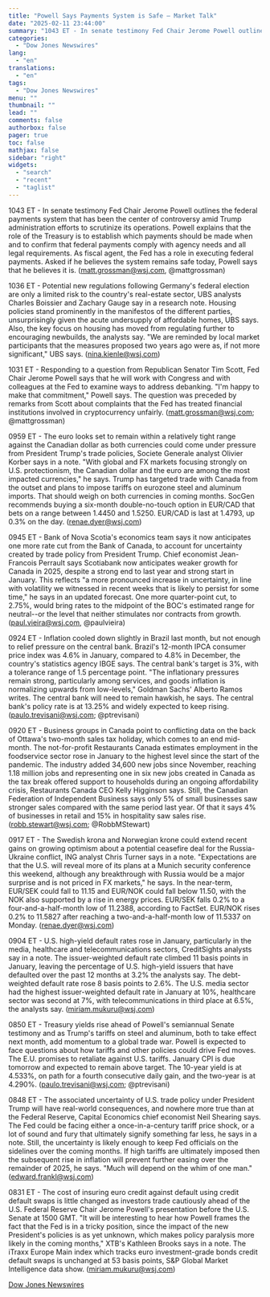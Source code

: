 ```yaml
---
title: "Powell Says Payments System is Safe — Market Talk"
date: "2025-02-11 23:44:00"
summary: "1043 ET - In senate testimony Fed Chair Jerome Powell outlines the federal payments system that has been the center of controversy amid Trump administration efforts to scrutinize its operations. Powell explains that the role of the Treasury is to establish which payments should be made when and to confirm..."
categories:
  - "Dow Jones Newswires"
lang:
  - "en"
translations:
  - "en"
tags:
  - "Dow Jones Newswires"
menu: ""
thumbnail: ""
lead: ""
comments: false
authorbox: false
pager: true
toc: false
mathjax: false
sidebar: "right"
widgets:
  - "search"
  - "recent"
  - "taglist"
---
```


1043 ET - In senate testimony Fed Chair Jerome Powell outlines the federal payments system that has been the center of controversy amid Trump administration efforts to scrutinize its operations. Powell explains that the role of the Treasury is to establish which payments should be made when and to confirm that federal payments comply with agency needs and all legal requirements. As fiscal agent, the Fed has a role in executing federal payments. Asked if he believes the system remains safe today, Powell says that he believes it is. (matt.grossman@wsj.com, @mattgrossman)

1036 ET - Potential new regulations following Germany's federal election are only a limited risk to the country's real-estate sector, UBS analysts Charles Boissier and Zachary Gauge say in a research note. Housing policies stand prominently in the manifestos of the different parties, unsurprisingly given the acute undersupply of affordable homes, UBS says. Also, the key focus on housing has moved from regulating further to encouraging newbuilds, the analysts say. "We are reminded by local market participants that the measures proposed two years ago were as, if not more significant," UBS says. (nina.kienle@wsj.com)

1031 ET - Responding to a question from Republican Senator Tim Scott, Fed Chair Jerome Powell says that he will work with Congress and with colleagues at the Fed to examine ways to address debanking. "I'm happy to make that commitment," Powell says. The question was preceded by remarks from Scott about complaints that the Fed has treated financial institutions involved in cryptocurrency unfairly. (matt.grossman@wsj.com; @mattgrossman)

0959 ET - The euro looks set to remain within a relatively tight range against the Canadian dollar as both currencies could come under pressure from President Trump's trade policies, Societe Generale analyst Olivier Korber says in a note. "With global and FX markets focusing strongly on U.S. protectionism, the Canadian dollar and the euro are among the most impacted currencies," he says. Trump has targeted trade with Canada from the outset and plans to impose tariffs on eurozone steel and aluminum imports. That should weigh on both currencies in coming months. SocGen recommends buying a six-month double-no-touch option in EUR/CAD that bets on a range between 1.4450 and 1.5250. EUR/CAD is last at 1.4793, up 0.3% on the day. (renae.dyer@wsj.com)

0945 ET - Bank of Nova Scotia's economics team says it now anticipates one more rate cut from the Bank of Canada, to account for uncertainty created by trade policy from President Trump. Chief economist Jean-Francois Perrault says Scotiabank now anticipates weaker growth for Canada in 2025, despite a strong end to last year and strong start in January. This reflects "a more pronounced increase in uncertainty, in line with volatility we witnessed in recent weeks that is likely to persist for some time," he says in an updated forecast. One more quarter-point cut, to 2.75%, would bring rates to the midpoint of the BOC's estimated range for neutral--or the level that neither stimulates nor contracts from growth. (paul.vieira@wsj.com, @paulvieira)

0924 ET - Inflation cooled down slightly in Brazil last month, but not enough to relief pressure on the central bank. Brazil's 12-month IPCA consumer price index was 4.6% in January, compared to 4.8% in December, the country's statistics agency IBGE says. The central bank's target is 3%, with a tolerance range of 1.5 percentage point. "The inflationary pressures remain strong, particularly among services, and goods inflation is normalizing upwards from low-levels," Goldman Sachs' Alberto Ramos writes. The central bank will need to remain hawkish, he says. The central bank's policy rate is at 13.25% and widely expected to keep rising. (paulo.trevisani@wsj.com; @ptrevisani)

0920 ET - Business groups in Canada point to conflicting data on the back of Ottawa's two-month sales tax holiday, which comes to an end mid-month. The not-for-profit Restaurants Canada estimates employment in the foodservice sector rose in January to the highest level since the start of the pandemic. The industry added 34,600 new jobs since November, reaching 1.18 million jobs and representing one in six new jobs created in Canada as the tax break offered support to households during an ongoing affordability crisis, Restaurants Canada CEO Kelly Higginson says. Still, the Canadian Federation of Independent Business says only 5% of small businesses saw stronger sales compared with the same period last year. Of that it says 4% of businesses in retail and 15% in hospitality saw sales rise. (robb.stewart@wsj.com; @RobbMStewart)

0917 ET - The Swedish krona and Norwegian krone could extend recent gains on growing optimism about a potential ceasefire deal for the Russia-Ukraine conflict, ING analyst Chris Turner says in a note. "Expectations are that the U.S. will reveal more of its plans at a Munich security conference this weekend, although any breakthrough with Russia would be a major surprise and is not priced in FX markets," he says. In the near-term, EUR/SEK could fall to 11.15 and EUR/NOK could fall below 11.50, with the NOK also supported by a rise in energy prices. EUR/SEK falls 0.2% to a four-and-a-half-month low of 11.2388, according to FactSet. EUR/NOK rises 0.2% to 11.5827 after reaching a two-and-a-half-month low of 11.5337 on Monday. (renae.dyer@wsj.com)

0904 ET - U.S. high-yield default rates rose in January, particularly in the media, healthcare and telecommunications sectors, CreditSights analysts say in a note. The issuer-weighted default rate climbed 11 basis points in January, leaving the percentage of U.S. high-yield issuers that have defaulted over the past 12 months at 3.2% the analysts say. The debt-weighted default rate rose 8 basis points to 2.6%. The U.S. media sector had the highest issuer-weighted default rate in January at 10%, healthcare sector was second at 7%, with telecommunications in third place at 6.5%, the analysts say. (miriam.mukuru@wsj.com)

0850 ET - Treasury yields rise ahead of Powell's semiannual Senate testimony and as Trump's tariffs on steel and aluminum, both to take effect next month, add momentum to a global trade war. Powell is expected to face questions about how tariffs and other policies could drive Fed moves. The E.U. promises to retaliate against U.S. tariffs. January CPI is due tomorrow and expected to remain above target. The 10-year yield is at 4.533%, on path for a fourth consecutive daily gain, and the two-year is at 4.290%. (paulo.trevisani@wsj.com; @ptrevisani)

0848 ET - The associated uncertainty of U.S. trade policy under President Trump will have real-world consequences, and nowhere more true than at the Federal Reserve, Capital Economics chief economist Neil Shearing says. The Fed could be facing either a once-in-a-century tariff price shock, or a lot of sound and fury that ultimately signify something far less, he says in a note. Still, the uncertainty is likely enough to keep Fed officials on the sidelines over the coming months. If high tariffs are ultimately imposed then the subsequent rise in inflation will prevent further easing over the remainder of 2025, he says. "Much will depend on the whim of one man." (edward.frankl@wsj.com)

0831 ET - The cost of insuring euro credit against default using credit default swaps is little changed as investors trade cautiously ahead of the U.S. Federal Reserve Chair Jerome Powell's presentation before the U.S. Senate at 1500 GMT. "It will be interesting to hear how Powell frames the fact that the Fed is in a tricky position, since the impact of the new President's policies is as yet unknown, which makes policy paralysis more likely in the coming months," XTB's Kathleen Brooks says in a note. The iTraxx Europe Main index which tracks euro investment-grade bonds credit default swaps is unchanged at 53 basis points, S&P Global Market Intelligence data show. (miriam.mukuru@wsj.com)

[Dow Jones Newswires](https://www.tradingview.com/news/DJN_DN20250211007049:0/)
